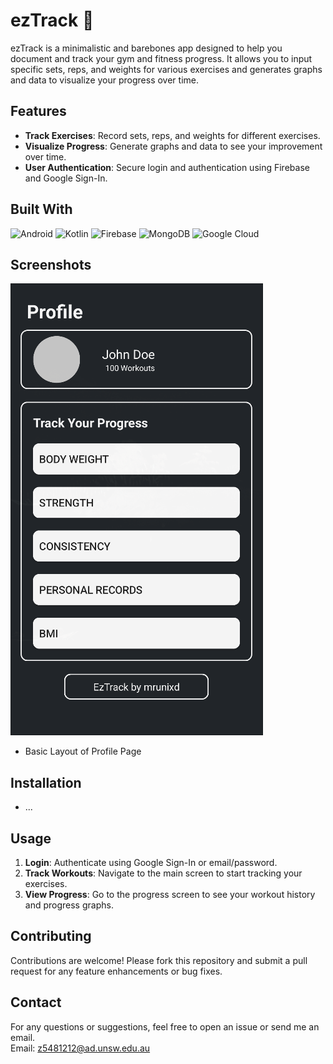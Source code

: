 
# ezTrack 💪

ezTrack is a minimalistic and barebones app designed to help you document and track your gym and fitness progress. It allows you to input specific sets, reps, and weights for various exercises and generates graphs and data to visualize your progress over time.

## Features

- **Track Exercises**: Record sets, reps, and weights for different exercises.
- **Visualize Progress**: Generate graphs and data to see your improvement over time.
- **User Authentication**: Secure login and authentication using Firebase and Google Sign-In.

## Built With
![Android](https://img.shields.io/badge/Android-3DDC84?style=for-the-badge&logo=android&logoColor=white)
![Kotlin](https://img.shields.io/badge/kotlin-%237F52FF.svg?style=for-the-badge&logo=kotlin&logoColor=white)
![Firebase](https://img.shields.io/badge/firebase-%23039BE5.svg?style=for-the-badge&logo=firebase)
![MongoDB](https://img.shields.io/badge/MongoDB-%234ea94b.svg?style=for-the-badge&logo=mongodb&logoColor=white)
![Google Cloud](https://img.shields.io/badge/GoogleCloud-%234285F4.svg?style=for-the-badge&logo=google-cloud&logoColor=white)

## Screenshots
![Image of basic profile page](/screenshots/profile_example_basic.png)
- Basic Layout of Profile Page

## Installation
- ...

## Usage

1. **Login**: Authenticate using Google Sign-In or email/password.
2. **Track Workouts**: Navigate to the main screen to start tracking your exercises.
3. **View Progress**: Go to the progress screen to see your workout history and progress graphs.


## Contributing

Contributions are welcome! Please fork this repository and submit a pull request for any feature enhancements or bug fixes.


## Contact

For any questions or suggestions, feel free to open an issue or send me an email.
<br>
Email: z5481212@ad.unsw.edu.au
